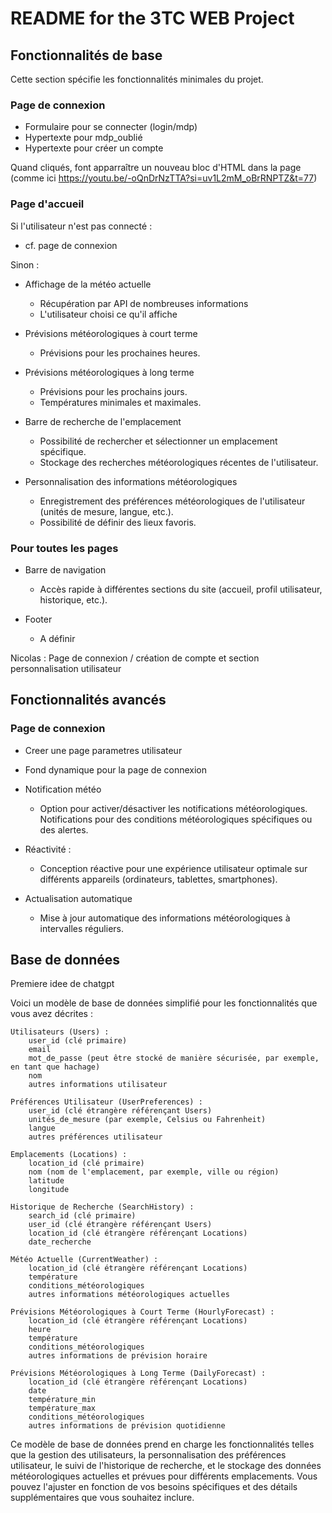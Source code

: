 # README for the 3TC WEB Project

## Fonctionnalités de base

Cette section spécifie les fonctionnalités minimales du projet.

### Page de connexion

- Formulaire pour se connecter (login/mdp)
- Hypertexte pour mdp_oublié
- Hypertexte pour créer un compte

Quand cliqués, font apparraître un nouveau bloc d'HTML dans la page (comme ici https://youtu.be/-oQnDrNzTTA?si=uv1L2mM_oBrRNPTZ&t=77)

### Page d'accueil

Si l'utilisateur n'est pas connecté :

- cf. page de connexion

Sinon :

- Affichage de la météo actuelle
  
  - Récupération par API de nombreuses informations
  - L'utilisateur choisi ce qu'il affiche
- Prévisions météorologiques à court terme
  
  - Prévisions pour les prochaines heures.
- Prévisions météorologiques à long terme
  
  - Prévisions pour les prochains jours.
  - Températures minimales et maximales.
- Barre de recherche de l'emplacement
  
  - Possibilité de rechercher et sélectionner un emplacement spécifique.
  - Stockage des recherches météorologiques récentes de l'utilisateur.
- Personnalisation des informations météorologiques
  
  - Enregistrement des préférences météorologiques de l'utilisateur (unités de mesure, langue, etc.).
  - Possibilité de définir des lieux favoris.

### Pour toutes les pages

- Barre de navigation
  
  - Accès rapide à différentes sections du site (accueil, profil utilisateur, historique, etc.).
- Footer
  
  - A définir

Nicolas : Page de connexion / création de compte et section personnalisation utilisateur

## Fonctionnalités avancés

### Page de connexion

- Creer une page parametres utilisateur
  
- Fond dynamique pour la page de connexion
  
- Notification météo
  
  - Option pour activer/désactiver les notifications météorologiques.
     Notifications pour des conditions météorologiques spécifiques ou des alertes.
- Réactivité :
  
  - Conception réactive pour une expérience utilisateur optimale sur différents appareils (ordinateurs, tablettes, smartphones).
- Actualisation automatique
  
  - Mise à jour automatique des informations météorologiques à intervalles réguliers.

## Base de données

Premiere idee de chatgpt

Voici un modèle de base de données simplifié pour les fonctionnalités que vous avez décrites :

```
Utilisateurs (Users) :
    user_id (clé primaire)
    email
    mot_de_passe (peut être stocké de manière sécurisée, par exemple, en tant que hachage)
    nom
    autres informations utilisateur

Préférences Utilisateur (UserPreferences) :
    user_id (clé étrangère référençant Users)
    unités_de_mesure (par exemple, Celsius ou Fahrenheit)
    langue
    autres préférences utilisateur

Emplacements (Locations) :
    location_id (clé primaire)
    nom (nom de l'emplacement, par exemple, ville ou région)
    latitude
    longitude

Historique de Recherche (SearchHistory) :
    search_id (clé primaire)
    user_id (clé étrangère référençant Users)
    location_id (clé étrangère référençant Locations)
    date_recherche

Météo Actuelle (CurrentWeather) :
    location_id (clé étrangère référençant Locations)
    température
    conditions_météorologiques
    autres informations météorologiques actuelles

Prévisions Météorologiques à Court Terme (HourlyForecast) :
    location_id (clé étrangère référençant Locations)
    heure
    température
    conditions_météorologiques
    autres informations de prévision horaire

Prévisions Météorologiques à Long Terme (DailyForecast) :
    location_id (clé étrangère référençant Locations)
    date
    température_min
    température_max
    conditions_météorologiques
    autres informations de prévision quotidienne
```

Ce modèle de base de données prend en charge les fonctionnalités telles que la gestion des utilisateurs, la personnalisation des préférences utilisateur, le suivi de l'historique de recherche, et le stockage des données météorologiques actuelles et prévues pour différents emplacements. Vous pouvez l'ajuster en fonction de vos besoins spécifiques et des détails supplémentaires que vous souhaitez inclure.